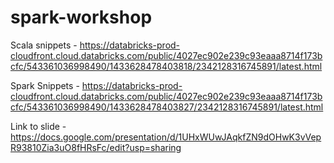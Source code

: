 # spark-workshop

Scala snippets - https://databricks-prod-cloudfront.cloud.databricks.com/public/4027ec902e239c93eaaa8714f173bcfc/543361036998490/1433628478403818/2342128316745891/latest.html


Spark Snippets - https://databricks-prod-cloudfront.cloud.databricks.com/public/4027ec902e239c93eaaa8714f173bcfc/543361036998490/1433628478403827/2342128316745891/latest.html


Link to slide - https://docs.google.com/presentation/d/1UHxWUwJAqkfZN9dOHwK3vVepR93810Zia3uO8fHRsFc/edit?usp=sharing
